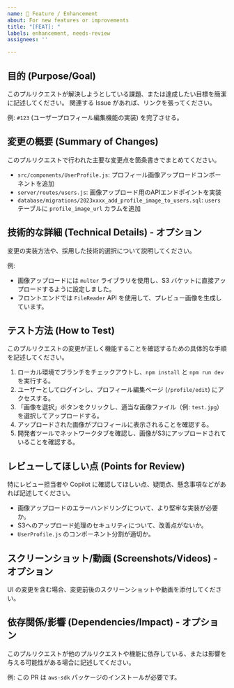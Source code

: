 ```yaml
---
name: 🚀 Feature / Enhancement
about: For new features or improvements
title: "[FEAT]: "
labels: enhancement, needs-review
assignees: ''

---
```


## 目的 (Purpose/Goal)
このプルリクエストが解決しようとしている課題、または達成したい目標を簡潔に記述してください。
関連する Issue があれば、リンクを張ってください。

例: `#123` (ユーザープロフィール編集機能の実装) を完了させる。

## 変更の概要 (Summary of Changes)
このプルリクエストで行われた主要な変更点を箇条書きでまとめてください。

- `src/components/UserProfile.js`: プロフィール画像アップロードコンポーネントを追加
- `server/routes/users.js`: 画像アップロード用のAPIエンドポイントを実装
- `database/migrations/2023xxxx_add_profile_image_to_users.sql`: `users` テーブルに `profile_image_url` カラムを追加

## 技術的な詳細 (Technical Details) - オプション
変更の実装方法や、採用した技術的選択について説明してください。

例:
- 画像アップロードには `multer` ライブラリを使用し、S3 バケットに直接アップロードするように設定しました。
- フロントエンドでは `FileReader` API を使用して、プレビュー画像を生成しています。

## テスト方法 (How to Test)
このプルリクエストの変更が正しく機能することを確認するための具体的な手順を記述してください。

1.  ローカル環境でブランチをチェックアウトし、`npm install` と `npm run dev` を実行する。
2.  ユーザーとしてログインし、プロフィール編集ページ (`/profile/edit`) にアクセスする。
3.  「画像を選択」ボタンをクリックし、適当な画像ファイル（例: `test.jpg`）を選択してアップロードする。
4.  アップロードされた画像がプロフィールに表示されることを確認する。
5.  開発者ツールでネットワークタブを確認し、画像がS3にアップロードされていることを確認する。

## レビューしてほしい点 (Points for Review)
特にレビュー担当者や Copilot に確認してほしい点、疑問点、懸念事項などがあれば記述してください。

- 画像アップロードのエラーハンドリングについて、より堅牢な実装が必要か。
- S3へのアップロード処理のセキュリティについて、改善点がないか。
- `UserProfile.js` のコンポーネント分割が適切か。

## スクリーンショット/動画 (Screenshots/Videos) - オプション
UI の変更を含む場合、変更前後のスクリーンショットや動画を添付してください。

## 依存関係/影響 (Dependencies/Impact) - オプション
このプルリクエストが他のプルリクエストや機能に依存している、または影響を与える可能性がある場合に記述してください。

例: この PR は `aws-sdk` パッケージのインストールが必要です。
